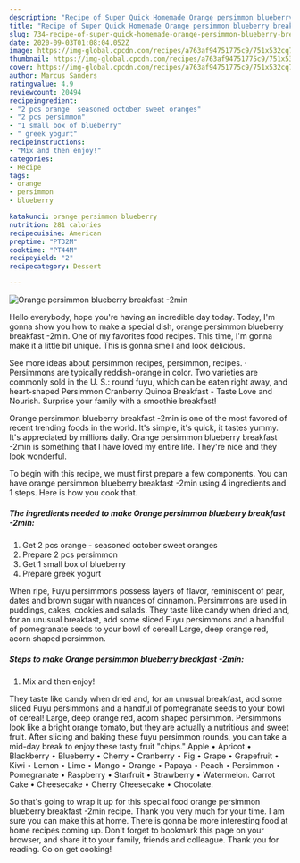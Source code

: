 ```yaml
---
description: "Recipe of Super Quick Homemade Orange persimmon blueberry breakfast -2min"
title: "Recipe of Super Quick Homemade Orange persimmon blueberry breakfast -2min"
slug: 734-recipe-of-super-quick-homemade-orange-persimmon-blueberry-breakfast-2min
date: 2020-09-03T01:08:04.052Z
image: https://img-global.cpcdn.com/recipes/a763af94751775c9/751x532cq70/orange-persimmon-blueberry-breakfast-2min-recipe-main-photo.jpg
thumbnail: https://img-global.cpcdn.com/recipes/a763af94751775c9/751x532cq70/orange-persimmon-blueberry-breakfast-2min-recipe-main-photo.jpg
cover: https://img-global.cpcdn.com/recipes/a763af94751775c9/751x532cq70/orange-persimmon-blueberry-breakfast-2min-recipe-main-photo.jpg
author: Marcus Sanders
ratingvalue: 4.9
reviewcount: 20494
recipeingredient:
- "2 pcs orange  seasoned october sweet oranges"
- "2 pcs persimmon"
- "1 small box of blueberry"
- " greek yogurt"
recipeinstructions:
- "Mix and then enjoy!"
categories:
- Recipe
tags:
- orange
- persimmon
- blueberry

katakunci: orange persimmon blueberry 
nutrition: 281 calories
recipecuisine: American
preptime: "PT32M"
cooktime: "PT44M"
recipeyield: "2"
recipecategory: Dessert

---
```



![Orange persimmon blueberry breakfast -2min](https://img-global.cpcdn.com/recipes/a763af94751775c9/751x532cq70/orange-persimmon-blueberry-breakfast-2min-recipe-main-photo.jpg)

Hello everybody, hope you're having an incredible day today. Today, I'm gonna show you how to make a special dish, orange persimmon blueberry breakfast -2min. One of my favorites food recipes. This time, I'm gonna make it a little bit unique. This is gonna smell and look delicious.

See more ideas about persimmon recipes, persimmon, recipes. · Persimmons are typically reddish-orange in color. Two varieties are commonly sold in the U. S.: round fuyu, which can be eaten right away, and heart-shaped Persimmon Cranberry Quinoa Breakfast - Taste Love and Nourish. Surprise your family with a smoothie breakfast!

Orange persimmon blueberry breakfast -2min is one of the most favored of recent trending foods in the world. It's simple, it's quick, it tastes yummy. It's appreciated by millions daily. Orange persimmon blueberry breakfast -2min is something that I have loved my entire life. They're nice and they look wonderful.


To begin with this recipe, we must first prepare a few components. You can have orange persimmon blueberry breakfast -2min using 4 ingredients and 1 steps. Here is how you cook that.

<!--inarticleads1-->

##### The ingredients needed to make Orange persimmon blueberry breakfast -2min:

1. Get 2 pcs orange - seasoned october sweet oranges
1. Prepare 2 pcs persimmon
1. Get 1 small box of blueberry
1. Prepare  greek yogurt


When ripe, Fuyu persimmons possess layers of flavor, reminiscent of pear, dates and brown sugar with nuances of cinnamon. Persimmons are used in puddings, cakes, cookies and salads. They taste like candy when dried and, for an unusual breakfast, add some sliced Fuyu persimmons and a handful of pomegranate seeds to your bowl of cereal! Large, deep orange red, acorn shaped persimmon. 

<!--inarticleads2-->

##### Steps to make Orange persimmon blueberry breakfast -2min:

1. Mix and then enjoy!


They taste like candy when dried and, for an unusual breakfast, add some sliced Fuyu persimmons and a handful of pomegranate seeds to your bowl of cereal! Large, deep orange red, acorn shaped persimmon. Persimmons look like a bright orange tomato, but they are actually a nutritious and sweet fruit. After slicing and baking these fuyu persimmon rounds, you can take a mid-day break to enjoy these tasty fruit &#34;chips.&#34; Apple • Apricot • Blackberry • Blueberry • Cherry • Cranberry • Fig • Grape • Grapefruit • Kiwi • Lemon • Lime • Mango • Orange • Papaya • Peach • Persimmon • Pomegranate • Raspberry • Starfruit • Strawberry • Watermelon. Carrot Cake • Cheesecake • Cherry Cheesecake • Chocolate. 

So that's going to wrap it up for this special food orange persimmon blueberry breakfast -2min recipe. Thank you very much for your time. I am sure you can make this at home. There is gonna be more interesting food at home recipes coming up. Don't forget to bookmark this page on your browser, and share it to your family, friends and colleague. Thank you for reading. Go on get cooking!
